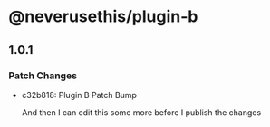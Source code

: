 # @neverusethis/plugin-b

## 1.0.1
### Patch Changes

- c32b818: Plugin B Patch Bump
  
  And then I can edit this some more before I publish the changes
